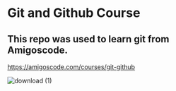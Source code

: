 # Git and Github Course

## This repo was used to learn git from Amigoscode.

https://amigoscode.com/courses/git-github

![download (1)](https://user-images.githubusercontent.com/8888903/150435356-7fa3bf34-90fc-4f1a-9cfa-5e05f00ed29e.jpg)

